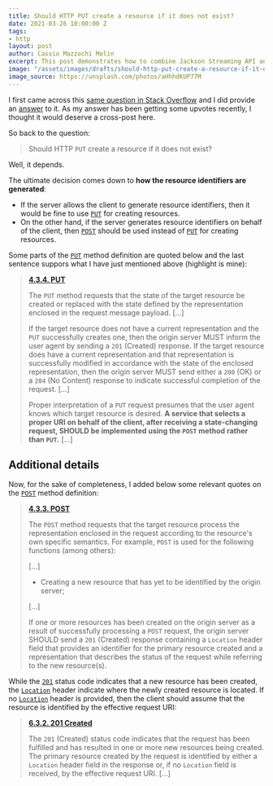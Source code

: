 ```yaml
---
title: Should HTTP PUT create a resource if it does not exist?
date: 2021-03-26 10:00:00 Z
tags:
- http
layout: post
author: Cassio Mazzochi Molin
excerpt: This post demonstrates how to combine Jackson Streaming API and the data binding capabilities provided by ObjectMapper to parse JSON content.
image: "/assets/images/drafts/should-http-put-create-a-resource-if-it-does-not-exist/cover.jpg"
image_source: https://unsplash.com/photos/aHhhdKUP77M
---
```


I first came across this [same question in Stack Overflow](https://stackoverflow.com/q/56240547/1426227) and I did provide an [answer](https://stackoverflow.com/a/56241060/1426227) to it. As my answer has been getting some upvotes recently, I thought it would deserve a cross-post here.

So back to the question:

> Should HTTP `PUT` create a resource if it does not exist?

Well, it depends.

The ultimate decision comes down to **how the resource identifiers are generated**:

- If the server allows the client to generate resource identifiers, then it would be fine to use [`PUT`][3] for creating resources.
- On the other hand, if the server generates resource identifiers on behalf of the client, then [`POST`][2] should be used instead of [`PUT`][3] for creating resources. 

Some parts of the [`PUT`][3] method definition are quoted below and the last sentence suppors what I have just mentioned above (highlight is mine):

> [**4.3.4.  PUT**][3]
>
>The `PUT` method requests that the state of the target resource be created or replaced with the state defined by the representation enclosed in the request message payload.  [...]
>
> If the target resource does not have a current representation and the `PUT` successfully creates one, then the origin server MUST inform the user agent by sending a `201` (Created) response.  If the target resource does have a current representation and that representation is successfully modified in accordance with the state of the enclosed representation, then the origin server MUST send either a `200` (OK) or a `204` (No Content) response to indicate successful completion of the request. [...]
>
> Proper interpretation of a `PUT` request presumes that the user agent knows which target resource is desired.  **A service that selects a proper URI on behalf of the client, after receiving a state-changing request, SHOULD be implemented using the `POST` method rather than `PUT`.** [...]

## Additional details

Now, for the sake of completeness, I added below some relevant quotes on the [`POST`][2] method definition:

>[**4.3.3.  POST**][2]
>
> The `POST` method requests that the target resource process the representation enclosed in the request according to the resource's own specific semantics. For example, `POST` is used for the following functions (among others):
>
> [...]
>
> - Creating a new resource that has yet to be identified by the origin server;
>
> [...]
>
>If one or more resources has been created on the origin server as a result of successfully processing a `POST` request, the origin server SHOULD send a `201` (Created) response containing a `Location` header field that provides an identifier for the primary resource created and a representation that describes the status of the request while referring to the new resource(s).

While the [`201`][5] status code indicates that a new resource has been created, the [`Location`][6] header indicate where the newly created resource is located. If no [`Location`][6] header is provided, then the client should assume that the resource is identified by the effective request URI:

>[**6.3.2. 201 Created**][5]
>
>The `201` (Created) status code indicates that the request has been fulfilled and has resulted in one or more new resources being created. The primary resource created by the request is identified by either a `Location` header field in the response or, if no `Location` field is received, by the effective request URI. [...]

  [rfc7230]: https://tools.ietf.org/html/rfc7230
  [rfc7231]: https://tools.ietf.org/html/rfc7231
  [rfc7232]: https://tools.ietf.org/html/rfc7232
  [rfc7233]: https://tools.ietf.org/html/rfc7233
  [rfc7234]: https://tools.ietf.org/html/rfc7234
  [rfc7235]: https://tools.ietf.org/html/rfc7235


  [1]: https://www.mnot.net/blog/2014/06/07/rfc2616_is_dead
  [2]: https://tools.ietf.org/html/rfc7231#section-4.3.3
  [3]: https://tools.ietf.org/html/rfc7231#section-4.3.4
  [4]: https://tools.ietf.org/html/rfc7231#section-6.5.4
  [5]: https://tools.ietf.org/html/rfc7231#section-6.3.2
  [6]: https://tools.ietf.org/html/rfc7231#section-7.1.2  
